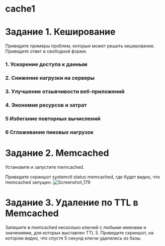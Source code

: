 # cache1
# Задание 1. Кеширование
Приведите примеры проблем, которые может решить кеширование.
Приведите ответ в свободной форме.

### 1. Ускорение доступа к данным
### 2. Снижение нагрузки на серверы
### 3. Улучшение отзывчивости веб-приложений
### 4. Экономия ресурсов и затрат
### 5 Избегание повторных вычислений
### 6 Сглаживание пиковых нагрузок 

# Задание 2. Memcached
Установите и запустите memcached.

Приведите скриншот systemctl status memcached, где будет видно, что memcached запущен.
![Screenshot_179](https://github.com/user-attachments/assets/4990ce3d-4294-46ac-b65e-6c2a7eb8d102)


# Задание 3. Удаление по TTL в Memcached
Запишите в memcached несколько ключей с любыми именами и значениями, для которых выставлен TTL 5.
Приведите скриншот, на котором видно, что спустя 5 секунд ключи удалились из базы.
